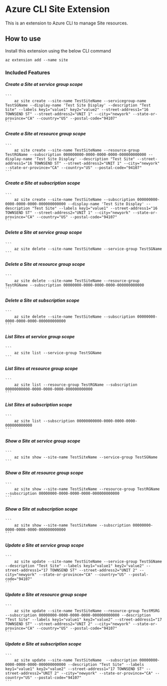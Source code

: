 # Azure CLI Site Extension #
This is an extension to Azure CLI to manage Site resources.

## How to use ##
Install this extension using the below CLI command
```
az extension add --name site
```

### Included Features ###
##### Create a Site at service group scope #####
    ```
        az site create --site-name TestSiteName --servicegroup-name TestSGName --display-name 'Test Site Display' --description "Test Site" --labels key1="value1" key2="value2" --street-address1="16 TOWNSEND ST" --street-address2="UNIT 1" --city="newyork" --state-or-province="CA" --country="US" --postal-code="94107"
    ```

##### Create a Site at resource group scope #####
    ```
        az site create --site-name TestSiteName --resource-group TestRGName --subscription 000000000-0000-0000-0000-000000000000 --display-name 'Test Site Display' --description "Test Site" --street-address1="16 TOWNSEND ST" --street-address2="UNIT 1" --city="newyork" --state-or-province="CA" --country="US" --postal-code="94107"
    ```

##### Create a Site at subscription scope #####
    ```
        az site create --site-name TestSiteName --subscription 000000000-0000-0000-0000-000000000000 --display-name 'Test Site Display' --description "Test Site" --labels key1="value1" --street-address1="16 TOWNSEND ST" --street-address2="UNIT 1" --city="newyork" --state-or-province="CA" --country="US" --postal-code="94107"
    ```

##### Delete a Site at service group scope #####
    ```
        az site delete --site-name TestSiteName --service-group TestSGName
    ```

##### Delete a Site at resource group scope #####
    ```
        az site delete --site-name TestSiteName --resource-group TestRGName --subscription 00000000-0000-0000-0000-000000000000
    ```

##### Delete a Site at subscription scope #####
    ```
        az site delete --site-name TestSiteName --subscription 00000000-0000-0000-0000-000000000000
    ```

##### List Sites at service group scope #####
    ```
        az site list --service-group TestSGName
    ```

##### List Sites at resource group scope #####
    ```
        az site list --resource-group TestRGName --subscription 00000000000-0000-0000-0000-000000000000
    ```

##### List Sites at subscription scope #####
    ```
        az site list --subscription 00000000000-0000-0000-0000-000000000000
    ```

##### Show a Site at service group scope #####
    ```
        az site show --site-name TestSiteName --service-group TestSGName
    ```

##### Show a Site at resource group scope #####
    ```
        az site show --site-name TestSiteName --resource-group TestRGName --subscription 00000000-0000-0000-0000-000000000000
    ```

##### Show a Site at subscription scope #####
    ```
        az site show --site-name TestSiteName --subscription 00000000-0000-0000-0000-000000000000
    ```

##### Update a Site at service group scope #####
    ```
        az site update --site-name TestSiteName --service-group TestSGName --description "Test Site" --labels key1="value1" key2="value2" --street-address1="17 TOWNSEND ST" --street-address2="UNIT 2" --city="newyork" --state-or-province="CA" --country="US" --postal-code="94107"
    ```

##### Update a Site at resource group scope #####
    ```
        az site update --site-name TestSiteName --resource-group TestMSRG --subscription 00000000-0000-0000-0000-000000000000 --description "Test Site" --labels key1="value1" key2="value2" --street-address1="17 TOWNSEND ST" --street-address2="UNIT 2" --city="newyork" --state-or-province="CA" --country="US" --postal-code="94107"
    ```

##### Update a Site at subscription scope #####
    ```
        az site update --site-name TestSiteName  --subscription 00000000-0000-0000-0000-000000000000 --description "Test Site" --labels key1="value1" key2="value2" --street-address1="17 TOWNSEND ST" --street-address2="UNIT 2" --city="newyork" --state-or-province="CA" --country="US" --postal-code="94107"
    ```